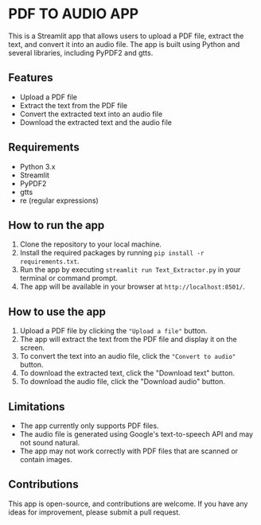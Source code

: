 # PDF TO AUDIO APP

This is a Streamlit app that allows users to upload a PDF file, extract the text, and convert it into an audio file. The app is built using Python and several libraries, including PyPDF2 and gtts.

## Features
* Upload a PDF file
* Extract the text from the PDF file
* Convert the extracted text into an audio file
* Download the extracted text and the audio file

## Requirements
* Python 3.x
* Streamlit
* PyPDF2
* gtts
* re (regular expressions)

## How to run the app
1. Clone the repository to your local machine.
2. Install the required packages by running `pip install -r requirements.txt`.
3. Run the app by executing `streamlit run Text_Extractor.py` in your terminal or command prompt.
4. The app will be available in your browser at `http://localhost:8501/`.

## How to use the app
1. Upload a PDF file by clicking the `"Upload a file"` button.
2. The app will extract the text from the PDF file and display it on the screen.
3. To convert the text into an audio file, click the `"Convert to audio"` button.
4. To download the extracted text, click the "Download text" button.
5. To download the audio file, click the "Download audio" button.

## Limitations
* The app currently only supports PDF files.
* The audio file is generated using Google's text-to-speech API and may not sound natural.
* The app may not work correctly with PDF files that are scanned or contain images.

## Contributions
This app is open-source, and contributions are welcome. If you have any ideas for improvement, please submit a pull request.
